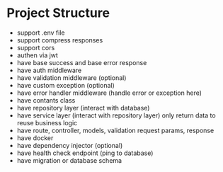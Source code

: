 # Project Structure

- support .env file
- support compress responses
- support cors
- authen via jwt
- have base success and base error response
- have auth middleware
- have validation middleware (optional)
- have custom exception (optional)
- have error handler middleware (handle error or exception here)
- have contants class
- have repository layer (interact with database)
- have service layer (interact with repository layer) only return data to reuse business logic
- have route, controller, models, validation request params, response
- have docker
- have dependency injector (optional)
- have health check endpoint (ping to database)
- have migration or database schema
